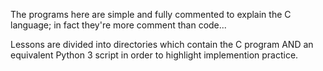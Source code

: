 The programs here are simple and fully commented to explain the C language;
in fact they're more comment than code...

Lessons are divided into directories which contain the C program AND an
equivalent Python 3 script in order to highlight implemention practice.
